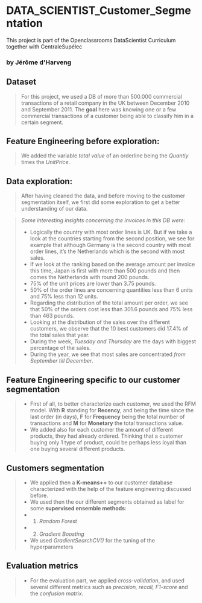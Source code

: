 # DATA_SCIENTIST_Customer_Segmentation
This project is part of the Openclassrooms DataScientist Curriculum together with CentraleSupélec

### by Jérôme d'Harveng

## Dataset

> For this project, we used a DB of more than 500.000 commercial transactions of a retail company in the UK between December 2010 and September 2011. The **goal** here was knowing one or a few commercial transactions of a customer being able to classify him in a certain segment.

## Feature Engineering before exploration:
> We added the variable _total value_ of an orderline being the _Quantiy_ times the _UnitPrice_.

## Data exploration:
> After having cleaned the data, and before moving to the customer segmentation itself, we first did some exploration to get a better understanding of our data.

> _Some interesting insights concerning the invoices in this DB were:_
> - Logically the country with most order lines is UK. But if we take a look at the countries starting from the second position, we see for example that although Germany is the second country with most order lines, it’s the Netherlands which is the second with most sales.
> - If we look at the ranking based on the average amount per invoice this time, Japan is first with more than 500 pounds and then comes the Netherlands with round 200 pounds.
> - 75% of the unit prices are lower than 3.75 pounds.
> - 50% of the order lines are concerning quantities less than 6 units and 75% less than 12 units.
> - Regarding the distribution of the total amount per order, we see that 50% of the orders cost less than 301.6 pounds and 75% less than 463 pounds.
> - Looking at the distribution of the sales over the different customers, we observe that the 10 best customers did 17.4% of the total sales that year.
> - During the week, _Tuesday and Thursday_ are the days with biggest percentage of the sales.
> - During the year, we see that most sales are concentrated _from September till December_.

## Feature Engineering specific to our customer segmentation 
> - First of all, to better characterize each customer, we used the RFM model. With **R** standing for **Recency**, and being the time since the last order (in days), **F** for **Frequency** being the total number of transactions and **M** for **Monetary** the total transactions value.
> - We added also for each customer the amount of different products, they had already ordered. Thinking that a customer buying only 1 type of product, could be perhaps less loyal than one buying several different products.


## Customers segmentation
> - We applied then a **K-means++** to our customer database characterized with the help of the feature engineering discussed before.
> - We used then the our different segments obtained as label for some **supervised ensemble methods**:
 > - 1. _Random Forest_
 > - 2. _Gradient Boosting_
> - We used _GradientSearchCV()_ for the tuning of the hyperparameters

## Evaluation metrics
> - For the evaluation part, we applied _cross-validation_, and used several different metrics such as _precision, recall, F1-score_ and the _confusion matrix_.
